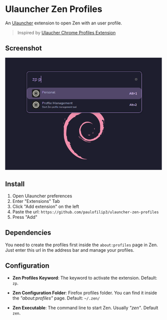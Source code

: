 # Ulauncher Zen Profiles

An [Ulauncher](https://ulauncher.io) extension to open Zen with an user profile.

> Inspired by [Ulaucher Chrome Profiles Extension](https://github.com/FloydJohn/ulauncher-chrome-profiles)

## Screenshot

![Preview](./images/screenshot.png)

## Install

1. Open Ulauncher preferences
2. Enter "Extensions" Tab
3. Click "Add extension" on the left
4. Paste the url: `https://github.com/paulofilip3/ulauncher-zen-profiles`
5. Press "Add"

## Dependencies

You need to create the profiles first inside the `about:profiles` page in Zen. Just enter this url in the address bar and manage your profiles.


## Configuration

-  **Zen Profiles Keyword**: The keyword to activate the extension. Default: `zp`.

-  **Zen Configuration Folder**: Firefox profiles folder. You can find it inside the _"about:profiles"_ page. Default: `~/.zen/`

-  **Zen Executable**: The command line to start Zen. Usually _"zen"_. Default `zen`.
